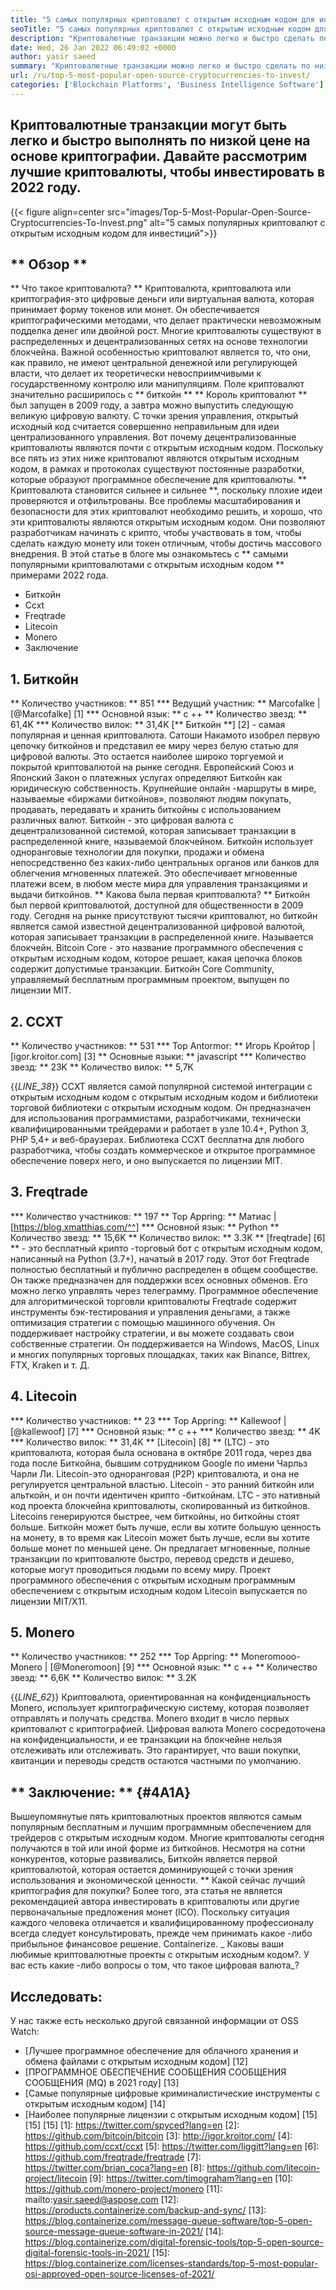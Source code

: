 ```yaml
---
title: "5 самых популярных криптовалют с открытым исходным кодом для инвестирования 2022" 
seoTitle: "5 самых популярных криптовалют с открытым исходным кодом для инвестирования 2022" 
description: "Криптовалютные транзакции можно легко и быстро сделать по низкой цене на основе криптографии. Давайте рассмотрим лучшие криптовалюты, чтобы инвестировать в 2022 году." 
date: Wed, 26 Jan 2022 06:49:02 +0000
author: yasir saeed
summary: "Криптовалютные транзакции можно легко и быстро сделать по низкой цене на основе криптографии. Давайте рассмотрим лучшие криптовалюты, чтобы инвестировать в 2022 году." 
url: /ru/top-5-most-popular-open-source-cryptocurrencies-to-invest/
categories: ['Blockchain Platforms', 'Business Intelligence Software']
---
```


## Криптовалютные транзакции могут быть легко и быстро выполнять по низкой цене на основе криптографии. Давайте рассмотрим лучшие криптовалюты, чтобы инвестировать в 2022 году.

{{< figure align=center src="images/Top-5-Most-Popular-Open-Source-Cryptocurrencies-To-Invest.png" alt="5 самых популярных криптовалют с открытым исходным кодом для инвестиций">}}


## ** Обзор **
** Что такое криптовалюта? ** Криптовалюта, криптовалюта или криптография-это цифровые деньги или виртуальная валюта, которая принимает форму токенов или монет. Он обеспечивается криптографическими методами, что делает практически невозможным подделка денег или двойной рост. Многие криптовалюты существуют в распределенных и децентрализованных сетях на основе технологии блокчейна. Важной особенностью криптовалют является то, что они, как правило, не имеют центральной денежной или регулирующей власти, что делает их теоретически невосприимчивыми к государственному контролю или манипуляциям.
Поле криптовалют значительно расширилось с ** биткойн ** ** Король криптовалют ** был запущен в 2009 году, а завтра можно выпустить следующую великую цифровую валюту. С точки зрения управления, открытый исходный код считается совершенно неправильным для идеи централизованного управления. Вот почему децентрализованные криптовалюты являются почти с открытым исходным кодом.
Поскольку все пять из этих ниже криптовалют являются открытым исходным кодом, в рамках и протоколах существуют постоянные разработки, которые образуют программное обеспечение для криптовалюты. ** Криптовалюта становится сильнее и сильнее **, поскольку плохие идеи проверяются и отфильтрованы. Все проблемы масштабирования и безопасности для этих криптовалют необходимо решить, и хорошо, что эти криптовалюты являются открытым исходным кодом. Они позволяют разработчикам начинать с крипто, чтобы участвовать в том, чтобы сделать каждую монету или токен отличным, чтобы достичь массового внедрения.
В этой статье в блоге мы ознакомьтесь с ** самыми популярными криптовалютами с открытым исходным кодом ** примерами 2022 года.
  * Биткойн
  * Ccxt
  * Freqtrade
  * Litecoin
  * Monero
  * Заключение

## 1. Биткойн
  ** Количество участников: ** 851
  *** Ведущий участник: ** Marcofalke | [@Marcofalke] [1]
  *** Основной язык: ** c ++
  ** Количество звезд: ** 61,4K
  *** Количество вилок: ** 31,4K
[** Биткойн **] [2] - самая популярная и ценная криптовалюта. Сатоши Накамото изобрел первую цепочку биткойнов и представил ее миру через белую статью для цифровой валюты. Это остается наиболее широко торгуемой и покрытой криптовалютой на рынке сегодня. Европейский Союз и Японский Закон о платежных услугах определяют Биткойн как юридическую собственность. Крупнейшие онлайн -маршруты в мире, называемые «биржами биткойнов», позволяют людям покупать, продавать, передавать и хранить биткойны с использованием различных валют.
Биткойн - это цифровая валюта с децентрализованной системой, которая записывает транзакции в распределенной книге, называемой блокчейном. Биткойн использует одноранговые технологии для покупки, продажи и обмена непосредственно без каких-либо центральных органов или банков для облегчения мгновенных платежей. Это обеспечивает мгновенные платежи всем, в любом месте мира для управления транзакциями и выдачи биткойнов.
** Какова была первая криптовалюта? ** Биткойн был первой криптовалютой, доступной для общественности в 2009 году. Сегодня на рынке присутствуют тысячи криптовалют, но биткойн является самой известной децентрализованной цифровой валютой, которая записывает транзакции в распределенной книге. Называется блокчейн. Bitcoin Core - это название программного обеспечения с открытым исходным кодом, которое решает, какая цепочка блоков содержит допустимые транзакции. Биткойн Core Community, управляемый бесплатным программным проектом, выпущен по лицензии MIT.

## 2. CCXT
  ** Количество участников: ** 531
  *** Top Antormor: ** Игорь Кройтор | [igor.kroitor.com] [3]
  ** Основные языки: ** javascript
  *** Количество звезд: ** 23K
  ** Количество вилок: ** 5,7K

{{_LINE_38_}}
CCXT является самой популярной системой интеграции с открытым исходным кодом с открытым исходным кодом и библиотеки торговой библиотеки с открытым исходным кодом. Он предназначен для использования программистами, разработчиками, технически квалифицированными трейдерами и работает в узле 10.4+, Python 3, PHP 5,4+ и веб-браузерах. Библиотека CCXT бесплатна для любого разработчика, чтобы создать коммерческое и открытое программное обеспечение поверх него, и оно выпускается по лицензии MIT.

## 3. Freqtrade
  *** Количество участников: ** 197
  ** Top Appring: ** Матиас | [https://blog.xmatthias.com/^^]
  *** Основной язык: ** Python
  ** Количество звезд: ** 15,6K
  ** Количество вилок: ** 3.3K
** [freqtrade] [6] ** - это бесплатный крипто -торговый бот с открытым исходным кодом, написанный на Python (3.7+), начатый в 2017 году. Этот бот Freqtrade полностью бесплатный и публично распределен в общем сообществе. Он также предназначен для поддержки всех основных обменов. Его можно легко управлять через телеграмму.
Программное обеспечение для алгоритмической торговли криптовалюты Freqtrade содержит инструменты бэк-тестирования и управления деньгами, а также оптимизация стратегии с помощью машинного обучения. Он поддерживает настройку стратегии, и вы можете создавать свои собственные стратегии. Он поддерживается на Windows, MacOS, Linux и многих популярных торговых площадках, таких как Binance, Bittrex, FTX, Kraken и т. Д.

## 4. Litecoin
  *** Количество участников: ** 23
  *** Top Appring: ** Kallewoof | [@kallewoof] [7]
  *** Основной язык: ** c ++
  *** Количество звезд: ** 4K
  *** Количество вилок: ** 31,4K
** [Litecoin] [8] ** (LTC) - это криптовалюта, которая была основана в октябре 2011 года, через два года после Биткойна, бывшим сотрудником Google по имени Чарльз Чарли Ли. Litecoin-это одноранговая (P2P) криптовалюта, и она не регулируется центральной властью. Litecoin - это ранний биткойн или альткойн, и он почти идентичен крипто -биткойнам. LTC - это нативный код проекта блокчейна криптовалюты, скопированный из биткойнов.
Litecoins генерируются быстрее, чем биткойны, но биткойны стоят больше. Биткойн может быть лучше, если вы хотите большую ценность на монету, в то время как Litecoin может быть лучше, если вы хотите больше монет по меньшей цене. Он предлагает мгновенные, полные транзакции по криптовалюте быстро, перевод средств и дешево, которые могут проводиться людьми по всему миру. Проект программного обеспечения с открытым исходным программным обеспечением с открытым исходным кодом Litecoin выпускается по лицензии MIT/X11.

## 5. Monero
  ** Количество участников: ** 252
  *** Top Appring: ** Moneromooo-Monero | [@Moneromoon] [9]
  *** Основной язык: ** c ++
  ** Количество звезд: ** 6,6K
  ** Количество вилок: ** 3.2K

{{_LINE_62_}}
Криптовалюта, ориентированная на конфиденциальность Monero, использует криптографическую систему, которая позволяет отправлять и получать средства. Monero входит в число первых криптовалют с криптографией. Цифровая валюта Monero сосредоточена на конфиденциальности, и ее транзакции на блокчейне нельзя отслеживать или отслеживать. Это гарантирует, что ваши покупки, квитанции и переводы средств остаются частными по умолчанию.

## ** Заключение: ** {#4A1A}
Вышеупомянутые пять криптовалютных проектов являются самым популярным бесплатным и лучшим программным обеспечением для трейдеров с открытым исходным кодом. Многие криптовалюты сегодня получаются в той или иной форме из биткойнов. Несмотря на сотни конкурентов, которые развивались, Биткойн является первой криптовалютой, которая остается доминирующей с точки зрения использования и экономической ценности.
** Какой сейчас лучший криптография для покупки? Более того, эта статья не является рекомендацией автора инвестировать в криптовалюты или другие первоначальные предложения монет (ICO). Поскольку ситуация каждого человека отличается и квалифицированному профессионалу всегда следует консультировать, прежде чем принимать какое -либо прибыльное финансовое решение. Containerize.
_ Каковы ваши любимые криптовалютные проекты с открытым исходным кодом?. У вас есть какие -либо вопросы о том, что такое цифровая валюта_?

## Исследовать:
У нас также есть несколько другой связанной информации от OSS Watch:
  * [Лучшее программное обеспечение для облачного хранения и обмена файлами с открытым исходным кодом] [12]
  * [ПРОГРАММНОЕ ОБЕСПЕЧЕНИЕ СООБЩЕНИЯ СООБЩЕНИЯ СООБЩЕНИЯ (MQ) в 2021 году] [13]
  * [Самые популярные цифровые криминалистические инструменты с открытым исходным кодом] [14]
  * [Наиболее популярные лицензии с открытым исходным кодом] [15] [15] [15]
[1]: https://twitter.com/spyced?lang=en
[2]: https://github.com/bitcoin/bitcoin
[3]: http://igor.kroitor.com/
[4]: https://github.com/ccxt/ccxt
[5]: https://twitter.com/liggitt?lang=en
[6]: https://github.com/freqtrade/freqtrade
[7]: https://twitter.com/brian_coca?lang=en
[8]: https://github.com/litecoin-project/litecoin
[9]: https://twitter.com/timograham?lang=en
[10]: https://github.com/monero-project/monero
[11]: mailto:yasir.saeed@aspose.com
[12]: https://products.containerize.com/backup-and-sync/
[13]: https://blog.containerize.com/message-queue-software/top-5-open-source-message-queue-software-in-2021/
[14]: https://blog.containerize.com/digital-forensic-tools/top-5-open-source-digital-forensic-tools-in-2021/
[15]: https://blog.containerize.com/licenses-standards/top-5-most-popular-osi-approved-open-source-licenses-of-2021/

